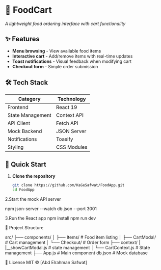 # 🍕 FoodCart

_A lightweight food ordering interface with cart functionality_


## ✨ Features

- **Menu browsing** - View available food items
- **Interactive cart** - Add/remove items with real-time updates
- **Toast notifications** - Visual feedback when modifying cart
- **Checkout form** - Simple order submission

## 🛠 Tech Stack

| Category         | Technology       |
|------------------|------------------|
| Frontend         | React 19         |
| State Management | Context API      |
| API Client       | Fetch API        |
| Mock Backend     | JSON Server      |
| Notifications    | Toasify          |
| Styling          |  CSS Modules     |

## 🚀 Quick Start

1. **Clone the repository**
   ```bash
   git clone https://github.com/KaGeSafwat/FoodApp.git
   cd FoodApp
2.Start the mock API server

   npm json-server --watch db.json --port 3001
  
3.Run the React app
   npm install
   npm run dev
  
🧩 Project Structure

src/
  ├── components/
  │   ├── Items/           # Food item listing
  │   ├── CartModal/           # Cart management
  │   └── Checkout/       # Order form
  ├── context/
  |   |__showCartModal.js # state management
  │   └── CartContext.js  # State management
  ├── App.js              # Main component
 db.json             # Mock database


 📜 License
MIT © [Abd Elrahman Safwat]
